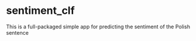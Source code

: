 # sentiment_clf
This is a full-packaged simple app for predicting the sentiment of the Polish sentence
